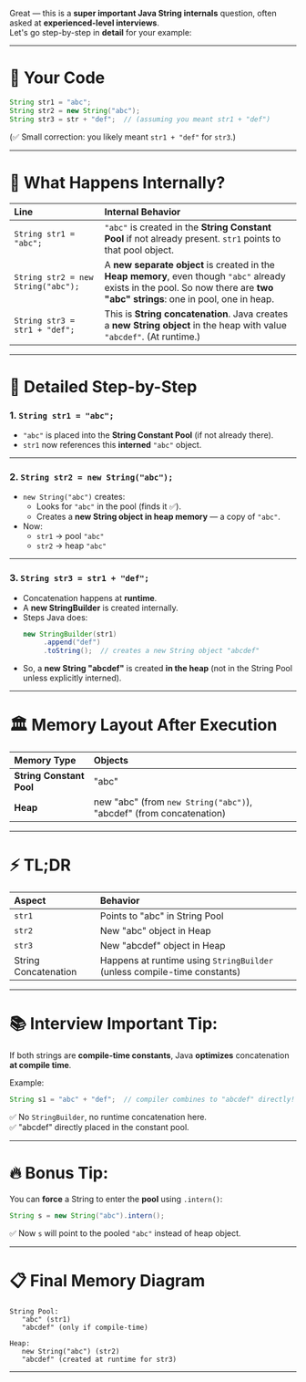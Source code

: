 Great — this is a **super important Java String internals** question, often asked at **experienced-level interviews**.  
Let's go step-by-step in **detail** for your example:

---

# 🚀 Your Code

```java
String str1 = "abc";
String str2 = new String("abc");
String str3 = str + "def";  // (assuming you meant str1 + "def")
```

(✅ Small correction: you likely meant `str1 + "def"` for `str3`.)

---

# 🧠 What Happens Internally?

| Line | Internal Behavior |
|:---|:---|
| `String str1 = "abc";` | `"abc"` is created in the **String Constant Pool** if not already present. `str1` points to that pool object. |
| `String str2 = new String("abc");` | A **new separate object** is created in the **Heap memory**, even though `"abc"` already exists in the pool. So now there are **two "abc" strings**: one in pool, one in heap. |
| `String str3 = str1 + "def";` | This is **String concatenation**. Java creates a **new String object** in the heap with value `"abcdef"`. (At runtime.) |

---

# 📜 Detailed Step-by-Step

### 1. `String str1 = "abc";`

- `"abc"` is placed into the **String Constant Pool** (if not already there).
- `str1` now references this **interned** `"abc"` object.

---

### 2. `String str2 = new String("abc");`

- `new String("abc")` creates:
    - Looks for `"abc"` in the pool (finds it ✅).
    - Creates a **new String object in heap memory** — a copy of `"abc"`.
- Now:
    - `str1` → pool `"abc"`
    - `str2` → heap `"abc"`

---

### 3. `String str3 = str1 + "def";`

- Concatenation happens at **runtime**.
- A **new StringBuilder** is created internally.
- Steps Java does:
  ```java
  new StringBuilder(str1)
       .append("def")
       .toString();  // creates a new String object "abcdef"
  ```
- So, a **new String "abcdef"** is created **in the heap** (not in the String Pool unless explicitly interned).

---

# 🏛 Memory Layout After Execution

| Memory Type | Objects |
|:---|:---|
| **String Constant Pool** | "abc" |
| **Heap** | new "abc" (from `new String("abc")`), "abcdef" (from concatenation) |

---

# ⚡ TL;DR

| Aspect | Behavior |
|:---|:---|
| `str1` | Points to "abc" in String Pool |
| `str2` | New "abc" object in Heap |
| `str3` | New "abcdef" object in Heap |
| String Concatenation | Happens at runtime using `StringBuilder` (unless compile-time constants) |

---

# 📚 Interview Important Tip:

If both strings are **compile-time constants**, Java **optimizes** concatenation **at compile time**.

Example:

```java
String s1 = "abc" + "def";  // compiler combines to "abcdef" directly!
```
✅ No `StringBuilder`, no runtime concatenation here.  
✅ "abcdef" directly placed in the constant pool.

---

# 🔥 Bonus Tip:

You can **force** a String to enter the **pool** using `.intern()`:

```java
String s = new String("abc").intern();
```
✅ Now `s` will point to the pooled `"abc"` instead of heap object.

---

# 📋 Final Memory Diagram

```
String Pool:
   "abc" (str1) 
   "abcdef" (only if compile-time)

Heap:
   new String("abc") (str2)
   "abcdef" (created at runtime for str3)
```

---
